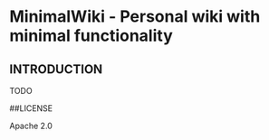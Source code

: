 MinimalWiki - Personal wiki with minimal functionality
======================================================

## INTRODUCTION

TODO

##LICENSE

Apache 2.0
